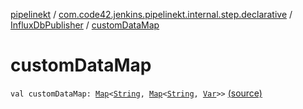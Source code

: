 [pipelinekt](../../index.md) / [com.code42.jenkins.pipelinekt.internal.step.declarative](../index.md) / [InfluxDbPublisher](index.md) / [customDataMap](./custom-data-map.md)

# customDataMap

`val customDataMap: `[`Map`](https://kotlinlang.org/api/latest/jvm/stdlib/kotlin.collections/-map/index.html)`<`[`String`](https://kotlinlang.org/api/latest/jvm/stdlib/kotlin/-string/index.html)`, `[`Map`](https://kotlinlang.org/api/latest/jvm/stdlib/kotlin.collections/-map/index.html)`<`[`String`](https://kotlinlang.org/api/latest/jvm/stdlib/kotlin/-string/index.html)`, `[`Var`](../../com.code42.jenkins.pipelinekt.core.vars/-var/index.md)`>>` [(source)](https://github.com/code42/pipelinekt/tree/master/internal/src/main/kotlin/com/code42/jenkins/pipelinekt/internal/step/declarative/InfluxDbPublisher.kt#L12)